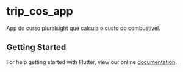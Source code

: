 # trip_cos_app

App do curso pluralsight que calcula o custo do combustivel.

## Getting Started

For help getting started with Flutter, view our online
[documentation](https://flutter.io/).

